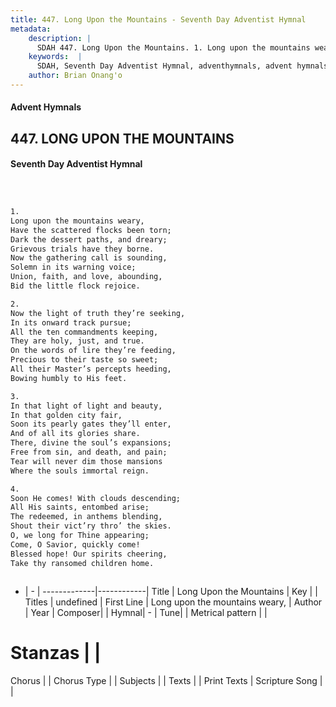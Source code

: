 ```yaml
---
title: 447. Long Upon the Mountains - Seventh Day Adventist Hymnal
metadata:
    description: |
      SDAH 447. Long Upon the Mountains. 1. Long upon the mountains weary, Have the scattered flocks been torn; Dark the dessert paths, and dreary; Grievous trials have they borne. Now the gathering call is sounding, Solemn in its warning voice; Union, faith, and love, abounding, Bid the little flock rejoice.
    keywords:  |
      SDAH, Seventh Day Adventist Hymnal, adventhymnals, advent hymnals, Long Upon the Mountains, Long upon the mountains weary, 
    author: Brian Onang'o
---
```


#### Advent Hymnals
## 447. LONG UPON THE MOUNTAINS
#### Seventh Day Adventist Hymnal

```txt



1.
Long upon the mountains weary,
Have the scattered flocks been torn;
Dark the dessert paths, and dreary;
Grievous trials have they borne.
Now the gathering call is sounding,
Solemn in its warning voice;
Union, faith, and love, abounding,
Bid the little flock rejoice.

2.
Now the light of truth they’re seeking,
In its onward track pursue;
All the ten commandments keeping,
They are holy, just, and true.
On the words of lire they’re feeding,
Precious to their taste so sweet;
All their Master’s percepts heeding,
Bowing humbly to His feet.

3.
In that light of light and beauty,
In that golden city fair,
Soon its pearly gates they’ll enter,
And of all its glories share.
There, divine the soul’s expansions;
Free from sin, and death, and pain;
Tear will never dim those mansions
Where the souls immortal reign.

4.
Soon He comes! With clouds descending;
All His saints, entombed arise;
The redeemed, in anthems blending,
Shout their vict’ry thro’ the skies.
O, we long for Thine appearing;
Come, O Savior, quickly come!
Blessed hope! Our spirits cheering,
Take thy ransomed children home.



```

- |   -  |
-------------|------------|
Title | Long Upon the Mountains |
Key |  |
Titles | undefined |
First Line | Long upon the mountains weary, |
Author | 
Year | 
Composer|  |
Hymnal|  - |
Tune|  |
Metrical pattern | |
# Stanzas |  |
Chorus |  |
Chorus Type |  |
Subjects |  |
Texts |  |
Print Texts | 
Scripture Song |  |
  
